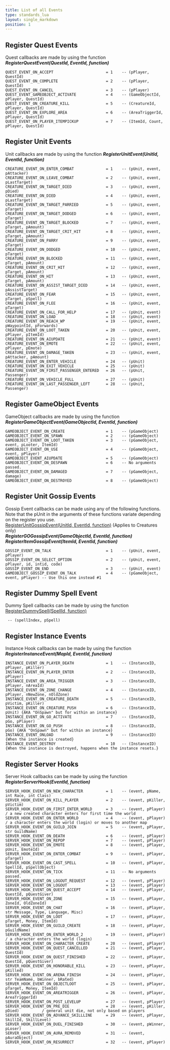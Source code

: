 ```yaml
---
title: List of all Events
type: standards_lua
layout: single_markdown
position: 1
---
```


## Register Quest Events

Quest callbacks are made by using the function ***RegisterQuestEvent(QuestId, EventId, function)***

```
QUEST_EVENT_ON_ACCEPT                       = 1    -- (pPlayer, QuestId)
QUEST_EVENT_ON_COMPLETE                     = 2    -- (pPlayer, QuestId)
QUEST_EVENT_ON_CANCEL                       = 3    -- (pPlayer)
QUEST_EVENT_GAMEOBJECT_ACTIVATE             = 4    -- (GameObjectId, pPlayer, QuestId)
QUEST_EVENT_ON_CREATURE_KILL                = 5    -- (CreatureId, pPlayer, QuestId)
QUEST_EVENT_ON_EXPLORE_AREA                 = 6    -- (AreaTriggerId, pPlayer, QuestId)
QUEST_EVENT_ON_PLAYER_ITEMPICKUP            = 7    -- (ItemId, Count, pPlayer, QuestId)
```

## Register Unit Events

Unit callbacks are made by using the function ***RegisterUnitEvent(UnitId, EventId, function)***

```
CREATURE_EVENT_ON_ENTER_COMBAT              = 1    -- (pUnit, event, pAttacker)
CREATURE_EVENT_ON_LEAVE_COMBAT              = 2    -- (pUnit, event, pLastTarget)
CREATURE_EVENT_ON_TARGET_DIED               = 3    -- (pUnit, event, pDied)
CREATURE_EVENT_ON_DIED                      = 4    -- (pUnit, event, pLastTarget)
CREATURE_EVENT_ON_TARGET_PARRIED            = 5    -- (pUnit, event, pTarget)
CREATURE_EVENT_ON_TARGET_DODGED             = 6    -- (pUnit, event, pTarget)
CREATURE_EVENT_ON_TARGET_BLOCKED            = 7    -- (pUnit, event, pTarget, pAmount)
CREATURE_EVENT_ON_TARGET_CRIT_HIT           = 8    -- (pUnit, event, pTarget, pAmount)
CREATURE_EVENT_ON_PARRY                     = 9    -- (pUnit, event, pTarget)
CREATURE_EVENT_ON_DODGED                    = 10   -- (pUnit, event, pTarget)
CREATURE_EVENT_ON_BLOCKED                   = 11   -- (pUnit, event, pTarget, pAmount)
CREATURE_EVENT_ON_CRIT_HIT                  = 12   -- (pUnit, event, pTarget, pAmount)
CREATURE_EVENT_ON_HIT                       = 13   -- (pUnit, event, pTarget, pAmount)
CREATURE_EVENT_ON_ASSIST_TARGET_DIED        = 14   -- (pUnit, event, pAssistTarget)
CREATURE_EVENT_ON_FEAR                      = 15   -- (pUnit, event, pTarget, pSpell)
CREATURE_EVENT_ON_FLEE                      = 16   -- (pUnit, event, pTarget)
CREATURE_EVENT_ON_CALL_FOR_HELP             = 17   -- (pUnit, event)
CREATURE_EVENT_ON_LOAD                      = 18   -- (pUnit, event)
CREATURE_EVENT_ON_REACH_WP                  = 19   -- (pUnit, event, pWaypointId, pForwards)
CREATURE_EVENT_ON_LOOT_TAKEN                = 20   -- (pUnit, event, pPlayer, pItemId)
CREATURE_EVENT_ON_AIUPDATE                  = 21   -- (pUnit, event)
CREATURE_EVENT_ON_EMOTE                     = 22   -- (pUnit, event, pPlayer, pEmote)
CREATURE_EVENT_ON_DAMAGE_TAKEN              = 23   -- (pUnit, event, pAttacker, pAmount)
CREATURE_EVENT_ON_ENTER_VEHICLE             = 24   -- (pUnit)
CREATURE_EVENT_ON_EXIT_VEHICLE              = 25   -- (pUnit)
CREATURE_EVENT_ON_FIRST_PASSENGER_ENTERED   = 26   -- (pUnit, Passenger)
CREATURE_EVENT_ON_VEHICLE_FULL              = 27   -- (pUnit)
CREATURE_EVENT_ON_LAST_PASSENGER_LEFT       = 28   -- (pUnit, Passenger)
```

## Register GameObject Events

GameObject callbacks are made by using the function ***RegisterGameObjectEvent(GameObjectId, EventId, function)***

```
GAMEOBJECT_EVENT_ON_CREATE                  = 1    -- (pGameObject)
GAMEOBJECT_EVENT_ON_SPAWN                   = 2    -- (pGameObject)
GAMEOBJECT_EVENT_ON_LOOT_TAKEN              = 3    -- (pGameObject, event, pLooter, ItemId)
GAMEOBJECT_EVENT_ON_USE                     = 4    -- (pGameObject, event, pPlayer)
GAMEOBJECT_EVENT_AIUPDATE                   = 5    -- (pGameObject)
GAMEOBJECT_EVENT_ON_DESPAWN                 = 6    -- No arguments passed.
GAMEOBJECT_EVENT_ON_DAMAGED                 = 7    -- (pGameObject, damage)
GAMEOBJECT_EVENT_ON_DESTROYED               = 8    -- (pGameObject)
```

## Register Unit Gossip Events

Gossip Event callbacks can be made using any of the following functions. Note that the pUnit in the arguments of these functions variate depending on the register you use.       
[RegisterUnitGossipEvent(UnitId, EventId, function)](/Wiki/docs/standards_sctipts/methods_lua/List_of_all_Events/Lua_RegisterUnitGossipEvent) (Applies to Creatures only)            
***RegisterGOGossipEvent(GameObjectId, EventId, function)***        
***RegisterItemGossipEvent(ItemId, EventId, function)***     

```
GOSSIP_EVENT_ON_TALK                        = 1    -- (pUnit, event, pPlayer)
GOSSIP_EVENT_ON_SELECT_OPTION               = 2    -- (pUnit, event, pPlayer, id, intid, code)
GOSSIP_EVENT_ON_END                         = 3    -- (pUnit, event)
GAMEOBJECT_GOSSIP_EVENT_ON_TALK             = 4    -- (pGameObject, event, pPlayer) -- Use this one instead #1
```

## Register Dummy Spell Event

Dummy Spell callbacks can be made by using the function [RegisterDummySpell(SpellId, function)](/Wiki/docs/standards_sctipts/methods_lua/List_of_all_Events/Lua_RegisterDummySpell)

```
 -- (spellIndex, pSpell)
```

## Register Instance Events

Instance Hook callbacks can be made by using the function ***RegisterInstanceEvent(MapId, EventId, function)***

```
INSTANCE_EVENT_ON_PLAYER_DEATH              = 1    -- (InstanceID, pPlayer, pKiller)
INSTANCE_EVENT_ON_PLAYER_ENTER              = 2    -- (InstanceID, pPlayer)
INSTANCE_EVENT_ON_AREA_TRIGGER              = 3    -- (InstanceID, pPlayer, nAreaId)
INSTANCE_EVENT_ON_ZONE_CHANGE               = 4    -- (InstanceID, pPlayer, nNewZone, nOldZone)
INSTANCE_EVENT_ON_CREATURE_DEATH            = 5    -- (InstanceID, pVictim, pKiller)
INSTANCE_EVENT_ON_CREATURE_PUSH             = 6    -- (InstanceID, pUnit) {AKA "OnSpawn" but for within an instance}
INSTANCE_EVENT_ON_GO_ACTIVATE               = 7    -- (InstanceID, pGo, pPlayer)
INSTANCE_EVENT_ON_GO_PUSH                   = 8    -- (InstanceID, pGo) {AKA "OnSpawn" but for within an instance}
INSTANCE_EVENT_ONLOAD                       = 9    -- (InstanceID) {When the instance is created}
INSTANCE_EVENT_DESTROY                      = 10   -- (InstanceID) {When the instance is destroyed, happens when the instance resets.}
```

## Register Server Hooks

Server Hook callbacks can be made by using the function ***RegisterServerHook(EventId, function)***

```
SERVER_HOOK_EVENT_ON_NEW_CHARACTER          = 1    -- (event, pName, int Race, int Class)
SERVER_HOOK_EVENT_ON_KILL_PLAYER            = 2    -- (event, pKiller, pVictim)
SERVER_HOOK_EVENT_ON_FIRST_ENTER_WORLD      = 3    -- (event, pPlayer)                 / a new created character enters for first time the world
SERVER_HOOK_EVENT_ON_ENTER_WORLD            = 4    -- (event, pPlayer)                 / a character enters the world (login) or moves to another map
SERVER_HOOK_EVENT_ON_GUILD_JOIN             = 5    -- (event, pPlayer, str GuildName)
SERVER_HOOK_EVENT_ON_DEATH                  = 6    -- (event, pPlayer)
SERVER_HOOK_EVENT_ON_REPOP                  = 7    -- (event, pPlayer)
SERVER_HOOK_EVENT_ON_EMOTE                  = 8    -- (event, pPlayer, pUnit, EmoteId)
SERVER_HOOK_EVENT_ON_ENTER_COMBAT           = 9    -- (event, pPlayer, pTarget)
SERVER_HOOK_EVENT_ON_CAST_SPELL             = 10   -- (event, pPlayer, SpellId, pSpellObject)
SERVER_HOOK_EVENT_ON_TICK                   = 11   -- No arguments passed.
SERVER_HOOK_EVENT_ON_LOGOUT_REQUEST         = 12   -- (event, pPlayer)
SERVER_HOOK_EVENT_ON_LOGOUT                 = 13   -- (event, pPlayer)
SERVER_HOOK_EVENT_ON_QUEST_ACCEPT           = 14   -- (event, pPlayer, QuestId, pQuestGiver)
SERVER_HOOK_EVENT_ON_ZONE                   = 15   -- (event, pPlayer, ZoneId, OldZoneId)
SERVER_HOOK_EVENT_ON_CHAT                   = 16   -- (event, pPlayer, str Message, Type, Language, Misc)
SERVER_HOOK_EVENT_ON_LOOT                   = 17   -- (event, pPlayer, pTarget, Money, ItemId)
SERVER_HOOK_EVENT_ON_GUILD_CREATE           = 18   -- (event, pPlayer, pGuildName)
SERVER_HOOK_EVENT_ON_ENTER_WORLD_2          = 19   -- (event, pPlayer)                 / a character enters the world (login)
SERVER_HOOK_EVENT_ON_CHARACTER_CREATE       = 20   -- (event, pPlayer)
SERVER_HOOK_EVENT_ON_QUEST_CANCELLED        = 21   -- (event, pPlayer, QuestId)
SERVER_HOOK_EVENT_ON_QUEST_FINISHED         = 22   -- (event, pPlayer, QuestId, pQuestGiver)
SERVER_HOOK_EVENT_ON_HONORABLE_KILL         = 23   -- (event, pPlayer, pKilled)
SERVER_HOOK_EVENT_ON_ARENA_FINISH           = 24   -- (event, pPlayer, str TeamName, bWinner, bRated)
SERVER_HOOK_EVENT_ON_OBJECTLOOT             = 25   -- (event, pPlayer, pTarget, Money, ItemId)
SERVER_HOOK_EVENT_ON_AREATRIGGER            = 26   -- (event, pPlayer, AreaTriggerId)
SERVER_HOOK_EVENT_ON_POST_LEVELUP           = 27   -- (event, pPlayer)
SERVER_HOOK_EVENT_ON_PRE_DIE                = 28   -- (event, pKiller, pDied)          / general unit die, not only based on players
SERVER_HOOK_EVENT_ON_ADVANCE_SKILLLINE      = 29   -- (event, pPlayer, SkillId, SkillLevel)
SERVER_HOOK_EVENT_ON_DUEL_FINISHED          = 30   -- (event, pWinner, pLoser)
SERVER_HOOK_EVENT_ON_AURA_REMOVED           = 31   -- (event, pAuraObject)
SERVER_HOOK_EVENT_ON_RESURRECT              = 32   -- (event, pPlayer)
```

